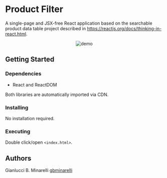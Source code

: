 # Product Filter

A single-page and JSX-free React application based on the searchable product data table project described in https://reactjs.org/docs/thinking-in-react.html.

<p align="center">
  <img src="https://media.giphy.com/media/qgXiIfQzu1d7CktBYG/giphy.gif" alt="demo" />
</p>

## Getting Started

### Dependencies

- React and ReactDOM

Both libraries are automatically imported via CDN.

### Installing

No installation required.

### Executing

Double click/open `<index.html>`.

## Authors

Gianlucci B. Minarelli
[gbminarelli](https://github.com/gbminarelli)
